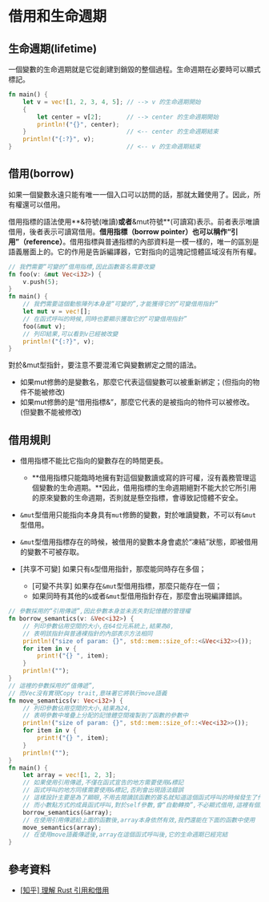 # 借用和生命週期

## 生命週期\(lifetime\)

一個變數的生命週期就是它從創建到銷毀的整個過程。生命週期在必要時可以顯式標記。

```rust
fn main() {
    let v = vec![1, 2, 3, 4, 5]; // --> v 的生命週期開始
    {
        let center = v[2];       // --> center 的生命週期開始
        println!("{}", center);
    }                            // <-- center 的生命週期結束
    println!("{:?}", v);
}                                // <-- v 的生命週期結束
```

## 借用\(borrow\)

如果一個變數永遠只能有唯一一個入口可以訪問的話，那就太難使用了。因此，所有權還可以借用。

借用指標的語法使用**&符號\(唯讀\)**或者**&mut符號**\(可讀寫\)表示。前者表示唯讀借用，後者表示可讀寫借用。**借用指標（borrow pointer）也可以稱作“引用”（reference）**。借用指標與普通指標的內部資料是一模一樣的，唯一的區別是語義層面上的。它的作用是告訴編譯器，它對指向的這塊記憶體區域沒有所有權。

```rust
// 我們需要“可變的”借用指標,因此函數簽名需要改變
fn foo(v: &mut Vec<i32>) {
    v.push(5);
}
fn main() {
    // 我們需要這個動態陣列本身是“可變的”,才能獲得它的“可變借用指針”
    let mut v = vec![];
    // 在函式呼叫的時候,同時也要顯示獲取它的“可變借用指針”
    foo(&mut v);
    // 列印結果,可以看到v已經被改變
    println!("{:?}", v);
}
```

對於&mut型指針，要注意不要混淆它與變數綁定之間的語法。

* 如果mut修飾的是變數名，那麼它代表這個變數可以被重新綁定；\(但指向的物件不能被修改\)
* 如果mut修飾的是“借用指標&”，那麼它代表的是被指向的物件可以被修改。\(但變數不能被修改\)

## 借用規則

* 借用指標不能比它指向的變數存在的時間更長。
  * **借用指標只能臨時地擁有對這個變數讀或寫的許可權，沒有義務管理這個變數的生命週期。**因此，借用指標的生命週期絕對不能大於它所引用的原來變數的生命週期，否則就是懸空指標，會導致記憶體不安全。
* `&mut`型借用只能指向本身具有`mut`修飾的變數，對於唯讀變數，不可以有`&mut`型借用。
* `&mut`型借用指標存在的時候，被借用的變數本身會處於“凍結”狀態，即被借用的變數不可被存取。
* \[共享不可變\] 如果只有`&`型借用指針，那麼能同時存在多個；

  * \[可變不共享\] 如果存在`&mut`型借用指標，那麼只能存在一個；
  * 如果同時有其他的`&`或者`&mut`型借用指針存在，那麼會出現編譯錯誤。

```rust
// 參數採用的“引用傳遞”,因此參數本身並未丟失對記憶體的管理權
fn borrow_semantics(v: &Vec<i32>) {
    // 列印參數佔用空間的大小,在64位元系統上,結果為8,
    // 表明該指針與普通裸指針的內部表示方法相同
    println!("size of param: {}", std::mem::size_of::<&Vec<i32>>());
    for item in v {
        print!("{} ", item);
    }
    println!("");
}
// 這裡的參數採用的“值傳遞”,
// 而Vec沒有實現Copy trait,意味著它將執行move語義
fn move_semantics(v: Vec<i32>) {
    // 列印參數佔用空間的大小,結果為24,
    // 表明參數中堆疊上分配的記憶體空間複製到了函數的參數中
    println!("size of param: {}", std::mem::size_of::<Vec<i32>>());
    for item in v {
        print!("{} ", item);
    }
    println!("");
}
fn main() {
    let array = vec![1, 2, 3];
    // 如果使用引用傳遞,不僅在函式宣告的地方需要使用&標記
    // 函式呼叫的地方同樣需要使用&標記,否則會出現語法錯誤
    // 這樣設計主要是為了顯眼,不用去閱讀該函數的簽名就知道這個函式呼叫的時候發生了什麼
    // 而小數點方式的成員函式呼叫,對於self參數,會“自動轉換”,不必顯式借用,這裡有個區別
    borrow_semantics(&array);
    // 在使用引用傳遞給上面的函數後,array本身依然有效,我們還能在下面的函數中使用
    move_semantics(array);
    // 在使用move語義傳遞後,array在這個函式呼叫後,它的生命週期已經完結
}
```



## 參考資料

* [\[知乎\] 理解 Rust 引用和借用](https://zhuanlan.zhihu.com/p/59998584)

